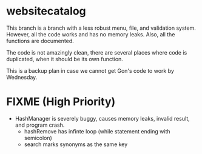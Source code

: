 websitecatalog
==============

This branch is a branch with a less robust menu, file, and validation system.
However, all the code works and has no memory leaks. Also, all the functions are documented.

The code is not amazingly clean, there are several places where code is duplicated,
when it should be its own function.

This is a backup plan in case we cannot get Gon's code to work by Wednesday.

FIXME (High Priority)
======================
* HashManager is severely buggy, causes memory leaks, invalid result, and program crash.
    * hashRemove has infinte loop (while statement ending with semicolon)
    * search marks synonyms as the same key


